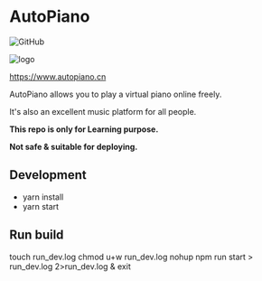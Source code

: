 # AutoPiano

![GitHub](https://img.shields.io/github/license/autopiano/autopiano)

![logo](https://user-images.githubusercontent.com/8694020/87133555-1afa1200-c2ca-11ea-92d4-c183cf35e4a4.png)

https://www.autopiano.cn

AutoPiano allows you to play a virtual piano online freely.

It's also an excellent music platform for all people.

**This repo is only for Learning purpose.**

**Not safe & suitable for deploying.**


## Development

- yarn install
- yarn start

## Run build

touch run_dev.log
chmod u+w run_dev.log
nohup npm run start > run_dev.log 2>run_dev.log & exit